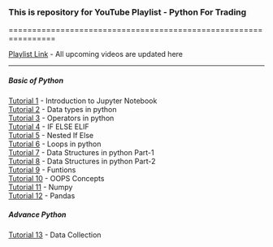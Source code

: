 ### This is repository for YouTube Playlist - Python For Trading

================================================================

[Playlist Link](https://www.youtube.com/playlist?list=PLwKGIk9968e22wlEo2NEg7mRZRcNalDD3) - All upcoming videos are updated here

---
##### Basic of Python
[Tutorial 1](https://youtu.be/DFPbEg6YtNg) - Introduction to Jupyter Notebook  
[Tutorial 2](https://youtu.be/5r0neBXPzAA) - Data types in python  
[Tutorial 3](https://youtu.be/hJBqanVXO3k) - Operators in python  
[Tutorial 4](https://youtu.be/TxUs4JrbWm0) - IF ELSE ELIF  
[Tutorial 5](https://youtu.be/YgK_76ZTGes) - Nested If Else   
[Tutorial 6](https://youtu.be/z1i2nXQgeOM) - Loops in python  
[Tutorial 7](https://youtu.be/7qU5LEDyGXI) - Data Structures in python Part-1  
[Tutorial 8](https://youtu.be/eCAY0EFRoeU) - Data Structures in python Part-2  
[Tutorial 9](https://youtu.be/bFJaFEnO2Zk) - Funtions  
[Tutorial 10](https://youtu.be/fcrwdAOaweI) - OOPS Concepts  
[Tutorial 11](https://youtu.be/c5Xouk_Q6Fo) - Numpy  
[Tutorial 12](https://youtu.be/e9wg11lt6ns) - Pandas  

##### Advance Python
[Tutorial 13](https://youtu.be/BF1uO9YQW78) - Data Collection  
